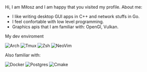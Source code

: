 Hi, I am Miłosz and I am happy that you visited my profile.
About me:
* I like writing desktop GUI apps in C++ and network stuffs in Go.
* I feel confortable with low level programming.
* Graphics apis that I am familiar with: OpenGl, Vulkan.

My dev enviroment

![Arch](https://img.shields.io/badge/Arch_Linux-1793D1?style=for-the-badge&amp;logo=arch-linux&amp;logoColor=white)
![Tmux](https://img.shields.io/badge/tmux-1BB91F?style=for-the-badge&amp;logo=tmux&amp;logoColor=white)
![Zsh](https://img.shields.io/badge/ZSH-121011?style=for-the-badge&amp;logo=gnu-bash&amp;logoColor=white)
![NeoVim](https://img.shields.io/badge/NEOVIM-%2311AB00.svg?&amp;style=for-the-badge&amp;logo=neovim&amp;logoColor=white)

Also familiar with:

![Docker](https://img.shields.io/badge/docker-%230db7ed.svg?style=for-the-badge&logo=docker&logoColor=white)
![Postgres](https://img.shields.io/badge/postgreSQL-%23316192.svg?style=for-the-badge&logo=postgresql&logoColor=white)
![Cmake](https://img.shields.io/badge/Cmake-%93126112.svg?style=for-the-badge&logo=cmake&logoColor=white)


<!--
**miloszbo/miloszbo** is a ✨ _special_ ✨ repository because its `README.md` (this file) appears on your GitHub profile.

Here are some ideas to get you started:

- 🔭 I’m currently working on ...
- 🌱 I’m currently learning ...
- 👯 I’m looking to collaborate on ...
- 🤔 I’m looking for help with ...
- 💬 Ask me about ...
- 📫 How to reach me: ...
- 😄 Pronouns: ...
- ⚡ Fun fact: ...
-->
